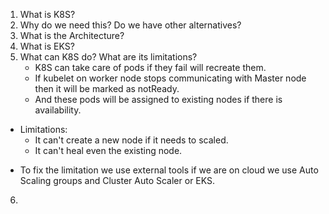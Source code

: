1. What is K8S?
2. Why do we need this? Do we have other alternatives?
3. What is the Architecture?
4. What is EKS?
5. What can K8S do? What are its limitations?
   - K8S can take care of pods if they fail will recreate them.
   - If kubelet on worker node stops communicating with Master node then it will be marked as notReady. 
   - And these pods will be assigned to existing nodes if there is availability.
 - Limitations:
   - It can't create a new node if it needs to scaled.
   - It can't heal even the existing node.
 * To fix the limitation we use external tools if we are on cloud we use Auto Scaling groups and Cluster Auto Scaler or EKS.
6. 